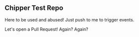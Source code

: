 ## Chipper Test Repo

Here to be used and abused! Just push to me to trigger events.

Let's open a Pull Request! Again? Again?
